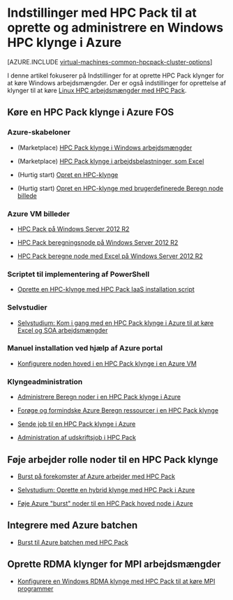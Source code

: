 <properties
 pageTitle="Indstillinger for Windows HPC Pack klynge i skyen | Microsoft Azure"
 description="Få mere at vide om indstillinger med Microsoft HPC Pack til at oprette og administrere en Windows høj ydeevne computing (HPC) klynge i Azure skyen"
 services="virtual-machines-windows,cloud-services,batch"
 documentationCenter=""
 authors="dlepow"
 manager="timlt"
 editor=""
 tags="azure-resource-manager,azure-service-management,hpc-pack"/>
<tags
ms.service="virtual-machines-windows"
 ms.devlang="na"
 ms.topic="article"
 ms.tgt_pltfrm="vm-windows"
 ms.workload="big-compute"
 ms.date="09/26/2016"
 ms.author="danlep"/>

# <a name="options-with-hpc-pack-to-create-and-manage-a-windows-hpc-cluster-in-azure"></a>Indstillinger med HPC Pack til at oprette og administrere en Windows HPC klynge i Azure

[AZURE.INCLUDE [virtual-machines-common-hpcpack-cluster-options](../../includes/virtual-machines-common-hpcpack-cluster-options.md)]

I denne artikel fokuserer på Indstillinger for at oprette HPC Pack klynger for at køre Windows arbejdsmængder. Der er også indstillinger for oprettelse af klynger til at køre [Linux HPC arbejdsmængder med HPC Pack](virtual-machines-linux-hpcpack-cluster-options.md).


## <a name="run-an-hpc-pack-cluster-in-azure-vms"></a>Køre en HPC Pack klynge i Azure FOS

### <a name="azure-templates"></a>Azure-skabeloner

* (Marketplace) [HPC Pack klynge i Windows arbejdsmængder](https://azure.microsoft.com/marketplace/partners/microsofthpc/newclusterwindowscn/)

* (Marketplace) [HPC Pack klynge i arbejdsbelastninger, som Excel](https://azure.microsoft.com/marketplace/partners/microsofthpc/newclusterexcelcn/)

* (Hurtig start) [Opret en HPC-klynge](https://github.com/Azure/azure-quickstart-templates/tree/master/create-hpc-cluster)

* (Hurtig start) [Opret en HPC-klynge med brugerdefinerede Beregn node billede](https://github.com/Azure/azure-quickstart-templates/tree/master/create-hpc-cluster-custom-image)

### <a name="azure-vm-images"></a>Azure VM billeder

* [HPC Pack på Windows Server 2012 R2](https://azure.microsoft.com/marketplace/partners/microsoft/hpcpack2012r2onwindowsserver2012r2/)

* [HPC Pack beregningsnode på Windows Server 2012 R2](https://azure.microsoft.com/marketplace/partners/microsoft/hpcpack2012r2computenodeonwindowsserver2012r2/)

* [HPC Pack beregne node med Excel på Windows Server 2012 R2](https://azure.microsoft.com/marketplace/partners/microsoft/hpcpack2012r2computenodewithexcelonwindowsserver2012r2/)



### <a name="powershell-deployment-script"></a>Scriptet til implementering af PowerShell

* [Oprette en HPC-klynge med HPC Pack IaaS installation script](virtual-machines-windows-classic-hpcpack-cluster-powershell-script.md)

### <a name="tutorials"></a>Selvstudier

* [Selvstudium: Kom i gang med en HPC Pack klynge i Azure til at køre Excel og SOA arbejdsmængder](virtual-machines-windows-excel-cluster-hpcpack.md)



### <a name="manual-deployment-with-the-azure-portal"></a>Manuel installation ved hjælp af Azure portal

* [Konfigurere noden hoved i en HPC Pack klynge i en Azure VM](virtual-machines-windows-hpcpack-cluster-headnode.md)

### <a name="cluster-management"></a>Klyngeadministration

* [Administrere Beregn noder i en HPC Pack klynge i Azure](virtual-machines-windows-classic-hpcpack-cluster-node-manage.md)

* [Forøge og formindske Azure Beregn ressourcer i en HPC Pack klynge](virtual-machines-windows-classic-hpcpack-cluster-node-autogrowshrink.md)

* [Sende job til en HPC Pack klynge i Azure](virtual-machines-windows-hpcpack-cluster-submit-jobs.md)

* [Administration af udskriftsjob i HPC Pack](https://technet.microsoft.com/library/jj899585.aspx)


## <a name="add-worker-role-nodes-to-an-hpc-pack-cluster"></a>Føje arbejder rolle noder til en HPC Pack klynge


* [Burst på forekomster af Azure arbejder med HPC Pack](https://technet.microsoft.com/library/gg481749.aspx)

* [Selvstudium: Oprette en hybrid klynge med HPC Pack i Azure](../cloud-services/cloud-services-setup-hybrid-hpcpack-cluster.md)

* [Føje Azure "burst" noder til en HPC Pack hoved node i Azure](virtual-machines-windows-classic-hpcpack-cluster-node-burst.md)


## <a name="integrate-with-azure-batch"></a>Integrere med Azure batchen 

* [Burst til Azure batchen med HPC Pack](https://technet.microsoft.com/library/mt612877.aspx)

## <a name="create-rdma-clusters-for-mpi-workloads"></a>Oprette RDMA klynger for MPI arbejdsmængder

* [Konfigurere en Windows RDMA klynge med HPC Pack til at køre MPI programmer](virtual-machines-windows-classic-hpcpack-rdma-cluster.md)
